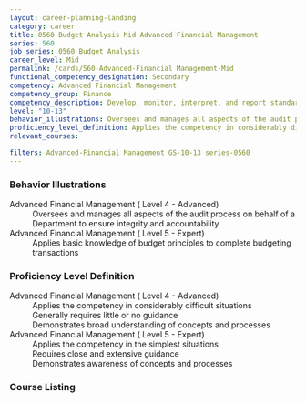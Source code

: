 ```yaml
---
layout: career-planning-landing
category: career
title: 0560 Budget Analysis Mid Advanced Financial Management
series: 560
job_series: 0560 Budget Analysis
career_level: Mid
permalink: /cards/560-Advanced-Financial Management-Mid
functional_competency_designation: Secondary
competency: Advanced Financial Management
competency_group: Finance
competency_description: Develop, monitor, interpret, and report standardized processes/operations to ensure transparency and compliance with financial statutory, regulatory, and leadership guidance with the intent of promoting effectiveness and accountability.
level: "10-13"
behavior_illustrations: Oversees and manages all aspects of the audit process on behalf of a Department to ensure integrity and accountability ? Applies basic knowledge of budget principles to complete budgeting transactions
proficiency_level_definition: Applies the competency in considerably difficult situations ? Generally requires little or no guidance ? Demonstrates broad understanding of concepts and processes ? Applies the competency in the simplest situations ? Requires close and extensive guidance ? Demonstrates awareness of concepts and processes
relevant_courses: 

filters: Advanced-Financial Management GS-10-13 series-0560
---
```


<div class="card-content-column behavior">
  <h3>Behavior Illustrations</h3>
  <dl><dt>Advanced Financial Management ( Level 4 - Advanced)</dt><dd>Oversees and manages all aspects of the audit process on behalf of a Department to ensure integrity and accountability</dd><dt>Advanced Financial Management ( Level 5 - Expert)</dt><dd>Applies basic knowledge of budget principles to complete budgeting transactions</dd></dl>
</div>
<div class="card-content-column prof-level">
  <h3>Proficiency Level Definition</h3>
  <dl><dt>Advanced Financial Management ( Level 4 - Advanced)</dt><dd>Applies the competency in considerably difficult situations </dd><dd> Generally requires little or no guidance </dd><dd> Demonstrates broad understanding of concepts and processes</dd><dt>Advanced Financial Management ( Level 5 - Expert)</dt><dd>Applies the competency in the simplest situations </dd><dd> Requires close and extensive guidance </dd><dd> Demonstrates awareness of concepts and processes</dd></dl>
</div>
<div class="card-content-column">
  <h3>Course Listing</h3>
  <ul>
  
  </ul>
</div>